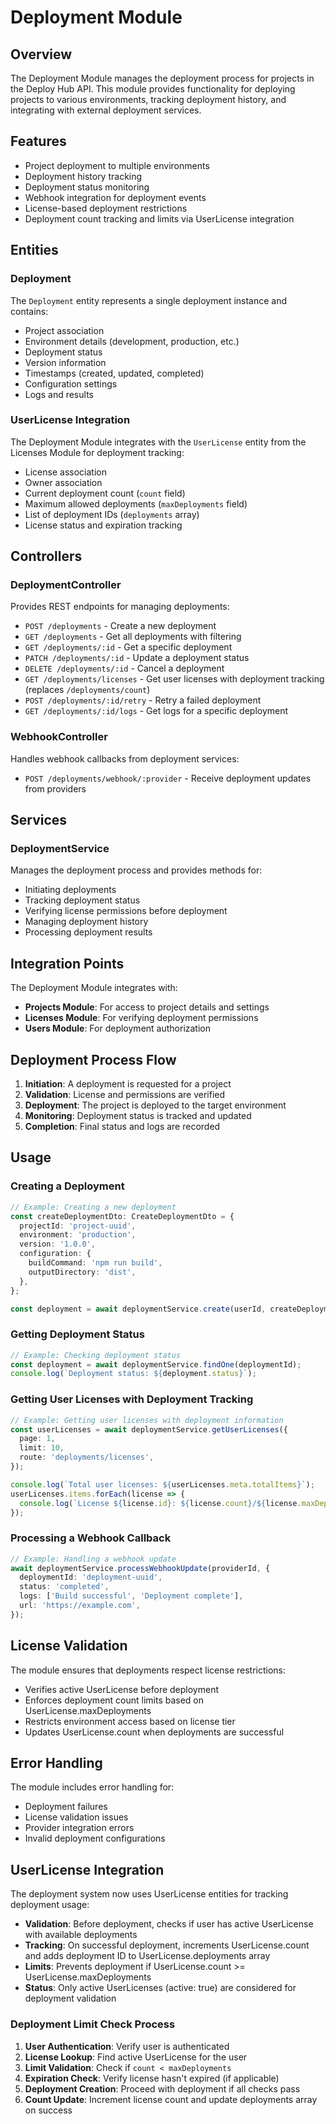 # Deployment Module

## Overview

The Deployment Module manages the deployment process for projects in the Deploy Hub API. This module provides functionality for deploying projects to various environments, tracking deployment history, and integrating with external deployment services.

## Features

- Project deployment to multiple environments
- Deployment history tracking
- Deployment status monitoring
- Webhook integration for deployment events
- License-based deployment restrictions
- Deployment count tracking and limits via UserLicense integration

## Entities

### Deployment

The `Deployment` entity represents a single deployment instance and contains:

- Project association
- Environment details (development, production, etc.)
- Deployment status
- Version information
- Timestamps (created, updated, completed)
- Configuration settings
- Logs and results

### UserLicense Integration

The Deployment Module integrates with the `UserLicense` entity from the Licenses Module for deployment tracking:

- License association
- Owner association
- Current deployment count (`count` field)
- Maximum allowed deployments (`maxDeployments` field)
- List of deployment IDs (`deployments` array)
- License status and expiration tracking

## Controllers

### DeploymentController

Provides REST endpoints for managing deployments:

- `POST /deployments` - Create a new deployment
- `GET /deployments` - Get all deployments with filtering
- `GET /deployments/:id` - Get a specific deployment
- `PATCH /deployments/:id` - Update a deployment status
- `DELETE /deployments/:id` - Cancel a deployment
- `GET /deployments/licenses` - Get user licenses with deployment tracking (replaces `/deployments/count`)
- `POST /deployments/:id/retry` - Retry a failed deployment
- `GET /deployments/:id/logs` - Get logs for a specific deployment

### WebhookController

Handles webhook callbacks from deployment services:

- `POST /deployments/webhook/:provider` - Receive deployment updates from providers

## Services

### DeploymentService

Manages the deployment process and provides methods for:

- Initiating deployments
- Tracking deployment status
- Verifying license permissions before deployment
- Managing deployment history
- Processing deployment results

## Integration Points

The Deployment Module integrates with:

- **Projects Module**: For access to project details and settings
- **Licenses Module**: For verifying deployment permissions
- **Users Module**: For deployment authorization

## Deployment Process Flow

1. **Initiation**: A deployment is requested for a project
2. **Validation**: License and permissions are verified
3. **Deployment**: The project is deployed to the target environment
4. **Monitoring**: Deployment status is tracked and updated
5. **Completion**: Final status and logs are recorded

## Usage

### Creating a Deployment

```typescript
// Example: Creating a new deployment
const createDeploymentDto: CreateDeploymentDto = {
  projectId: 'project-uuid',
  environment: 'production',
  version: '1.0.0',
  configuration: {
    buildCommand: 'npm run build',
    outputDirectory: 'dist',
  },
};

const deployment = await deploymentService.create(userId, createDeploymentDto);
```

### Getting Deployment Status

```typescript
// Example: Checking deployment status
const deployment = await deploymentService.findOne(deploymentId);
console.log(`Deployment status: ${deployment.status}`);
```

### Getting User Licenses with Deployment Tracking

```typescript
// Example: Getting user licenses with deployment information
const userLicenses = await deploymentService.getUserLicenses({
  page: 1,
  limit: 10,
  route: 'deployments/licenses',
});

console.log(`Total user licenses: ${userLicenses.meta.totalItems}`);
userLicenses.items.forEach(license => {
  console.log(`License ${license.id}: ${license.count}/${license.maxDeployments} deployments used`);
});
```

### Processing a Webhook Callback

```typescript
// Example: Handling a webhook update
await deploymentService.processWebhookUpdate(providerId, {
  deploymentId: 'deployment-uuid',
  status: 'completed',
  logs: ['Build successful', 'Deployment complete'],
  url: 'https://example.com',
});
```

## License Validation

The module ensures that deployments respect license restrictions:

- Verifies active UserLicense before deployment
- Enforces deployment count limits based on UserLicense.maxDeployments
- Restricts environment access based on license tier
- Updates UserLicense.count when deployments are successful

## Error Handling

The module includes error handling for:

- Deployment failures
- License validation issues
- Provider integration errors
- Invalid deployment configurations

## UserLicense Integration

The deployment system now uses UserLicense entities for tracking deployment usage:

- **Validation**: Before deployment, checks if user has active UserLicense with available deployments
- **Tracking**: On successful deployment, increments UserLicense.count and adds deployment ID to UserLicense.deployments array
- **Limits**: Prevents deployment if UserLicense.count >= UserLicense.maxDeployments
- **Status**: Only active UserLicenses (active: true) are considered for deployment validation

### Deployment Limit Check Process

1. **User Authentication**: Verify user is authenticated
2. **License Lookup**: Find active UserLicense for the user
3. **Limit Validation**: Check if `count < maxDeployments`
4. **Expiration Check**: Verify license hasn't expired (if applicable)
5. **Deployment Creation**: Proceed with deployment if all checks pass
6. **Count Update**: Increment license count and update deployments array on success
